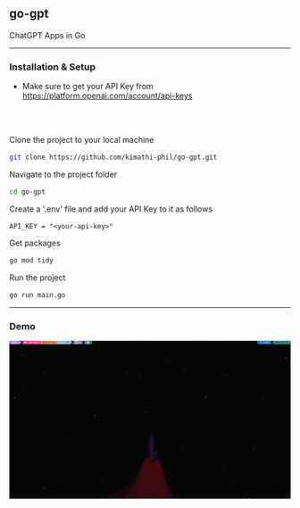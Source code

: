 ## go-gpt
ChatGPT Apps in Go

---
### Installation & Setup
- Make sure to get your API Key from https://platform.openai.com/account/api-keys
</br>
</br>

Clone the project to your local machine
```bash
git clone https://github.com/kimathi-phil/go-gpt.git
```
Navigate to the project folder
```bash
cd go-gpt
```
Create a '.env' file and add your API Key to it as follows
```.env
API_KEY = "<your-api-key>"
```
Get packages
```bash
go mod tidy
```
Run the project
```bash
go run main.go
```
---

### Demo

<img src="assets/demo.gif" />
